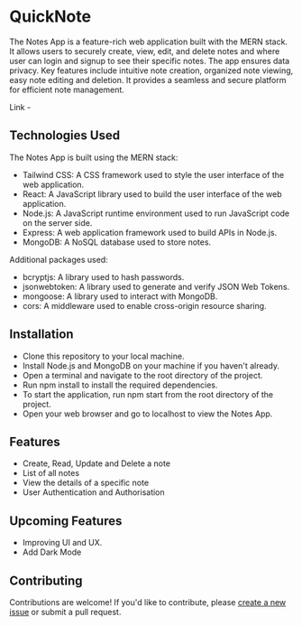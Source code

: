 # QuickNote

The Notes App is a feature-rich web application built with the MERN stack. It allows users to securely create, view, edit, and delete notes and where user can login and signup to see their specific notes. The app ensures data privacy. Key features include intuitive note creation, organized note viewing, easy note editing and deletion. It provides a seamless and secure platform for efficient note management.

Link - 


## Technologies Used

The Notes App is built using the MERN stack:

- Tailwind CSS: A CSS framework used to style the user interface of the web application.
- React: A JavaScript library used to build the user interface of the web application.
- Node.js: A JavaScript runtime environment used to run JavaScript code on the server side.
- Express: A web application framework used to build APIs in Node.js.
- MongoDB: A NoSQL database used to store notes.

Additional packages used:

- bcryptjs: A library used to hash passwords.
- jsonwebtoken: A library used to generate and verify JSON Web Tokens.
- mongoose: A library used to interact with MongoDB.
- cors: A middleware used to enable cross-origin resource sharing.


## Installation

- Clone this repository to your local machine.
- Install Node.js and MongoDB on your machine if you haven't already.
- Open a terminal and navigate to the root directory of the project.
- Run npm install to install the required dependencies.
- To start the application, run npm start from the root directory of the project.
- Open your web browser and go to localhost to view the Notes App.

## Features

- Create, Read, Update and Delete a note
- List of all notes
- View the details of a specific note
- User Authentication and Authorisation

## Upcoming Features

- Improving UI and UX.
- Add Dark Mode

## Contributing

Contributions are welcome! If you'd like to contribute, please [create a new issue](https://github.com/[username]/[projectname]/issues) or submit a pull request.

